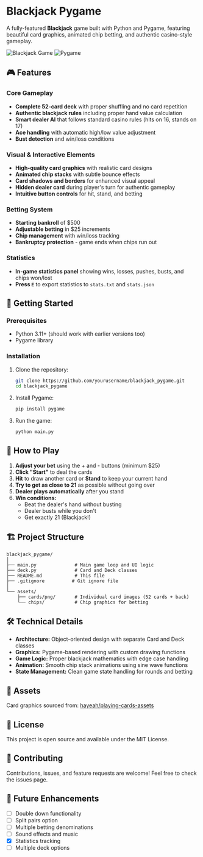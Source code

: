 # Blackjack Pygame

A fully-featured **Blackjack** game built with Python and Pygame, featuring beautiful card graphics, animated chip betting, and authentic casino-style gameplay.

![Blackjack Game](https://img.shields.io/badge/Python-3.11+-blue.svg) ![Pygame](https://img.shields.io/badge/Pygame-Required-green.svg)

## 🎮 Features

### Core Gameplay
- **Complete 52-card deck** with proper shuffling and no card repetition
- **Authentic blackjack rules** including proper hand value calculation
- **Smart dealer AI** that follows standard casino rules (hits on 16, stands on 17)
- **Ace handling** with automatic high/low value adjustment
- **Bust detection** and win/loss conditions

### Visual & Interactive Elements
- **High-quality card graphics** with realistic card designs
- **Animated chip stacks** with subtle bounce effects
- **Card shadows and borders** for enhanced visual appeal
- **Hidden dealer card** during player's turn for authentic gameplay
- **Intuitive button controls** for hit, stand, and betting

### Betting System
- **Starting bankroll** of $500
- **Adjustable betting** in $25 increments
- **Chip management** with win/loss tracking
- **Bankruptcy protection** - game ends when chips run out

### Statistics
- **In-game statistics panel** showing wins, losses, pushes, busts, and chips won/lost
- **Press `E`** to export statistics to `stats.txt` and `stats.json`

## 🚀 Getting Started

### Prerequisites
- Python 3.11+ (should work with earlier versions too)
- Pygame library

### Installation
1. Clone the repository:
   ```bash
   git clone https://github.com/yourusername/blackjack_pygame.git
   cd blackjack_pygame
   ```

2. Install Pygame:
   ```bash
   pip install pygame
   ```

3. Run the game:
   ```bash
   python main.py
   ```

## 🎯 How to Play

1. **Adjust your bet** using the + and - buttons (minimum $25)
2. **Click "Start"** to deal the cards
3. **Hit** to draw another card or **Stand** to keep your current hand
4. **Try to get as close to 21** as possible without going over
5. **Dealer plays automatically** after you stand
6. **Win conditions:**
   - Beat the dealer's hand without busting
   - Dealer busts while you don't
   - Get exactly 21 (Blackjack!)

## 🏗️ Project Structure

```
blackjack_pygame/
│
├── main.py              # Main game loop and UI logic
├── deck.py              # Card and Deck classes
├── README.md            # This file
├── .gitignore          # Git ignore file
│
└── assets/
    ├── cards/png/       # Individual card images (52 cards + back)
    └── chips/           # Chip graphics for betting
```

## 🛠️ Technical Details

- **Architecture:** Object-oriented design with separate Card and Deck classes
- **Graphics:** Pygame-based rendering with custom drawing functions
- **Game Logic:** Proper blackjack mathematics with edge case handling
- **Animation:** Smooth chip stack animations using sine wave functions
- **State Management:** Clean game state handling for rounds and betting

## 🎨 Assets

Card graphics sourced from: [hayeah/playing-cards-assets](https://github.com/hayeah/playing-cards-assets)

## 📝 License

This project is open source and available under the MIT License.

## 🤝 Contributing

Contributions, issues, and feature requests are welcome! Feel free to check the issues page.

## 🎲 Future Enhancements

- [ ] Double down functionality
- [ ] Split pairs option
- [ ] Multiple betting denominations
- [ ] Sound effects and music
- [x] Statistics tracking
- [ ] Multiple deck options
